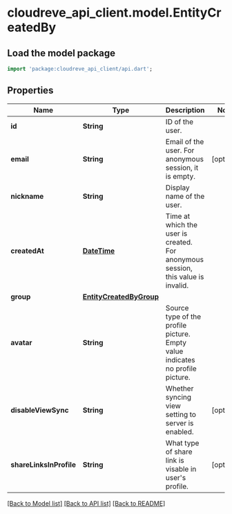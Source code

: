 # cloudreve_api_client.model.EntityCreatedBy

## Load the model package
```dart
import 'package:cloudreve_api_client/api.dart';
```

## Properties
Name | Type | Description | Notes
------------ | ------------- | ------------- | -------------
**id** | **String** | ID of the user. | 
**email** | **String** | Email of the user. For anonymous session, it is empty. | [optional] 
**nickname** | **String** | Display name of the user. | 
**createdAt** | [**DateTime**](DateTime.md) | Time at which the user is created. For anonymous session, this value is invalid. | 
**group** | [**EntityCreatedByGroup**](EntityCreatedByGroup.md) |  | 
**avatar** | **String** | Source type of the profile picture. Empty value indicates no profile picture. | 
**disableViewSync** | **String** | Whether syncing view setting to server is enabled. | [optional] 
**shareLinksInProfile** | **String** | What type of share link is visable in user's profile. | [optional] 

[[Back to Model list]](../README.md#documentation-for-models) [[Back to API list]](../README.md#documentation-for-api-endpoints) [[Back to README]](../README.md)



